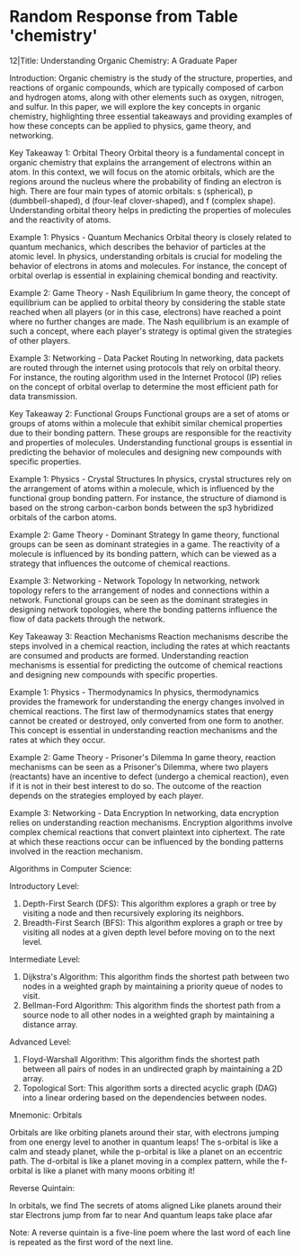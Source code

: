 # Random Response from Table 'chemistry'
12|Title: Understanding Organic Chemistry: A Graduate Paper

Introduction:
Organic chemistry is the study of the structure, properties, and reactions of organic compounds, which are typically composed of carbon and hydrogen atoms, along with other elements such as oxygen, nitrogen, and sulfur. In this paper, we will explore the key concepts in organic chemistry, highlighting three essential takeaways and providing examples of how these concepts can be applied to physics, game theory, and networking.

Key Takeaway 1: Orbital Theory
Orbital theory is a fundamental concept in organic chemistry that explains the arrangement of electrons within an atom. In this context, we will focus on the atomic orbitals, which are the regions around the nucleus where the probability of finding an electron is high. There are four main types of atomic orbitals: s (spherical), p (dumbbell-shaped), d (four-leaf clover-shaped), and f (complex shape). Understanding orbital theory helps in predicting the properties of molecules and the reactivity of atoms.

Example 1: Physics - Quantum Mechanics
Orbital theory is closely related to quantum mechanics, which describes the behavior of particles at the atomic level. In physics, understanding orbitals is crucial for modeling the behavior of electrons in atoms and molecules. For instance, the concept of orbital overlap is essential in explaining chemical bonding and reactivity.

Example 2: Game Theory - Nash Equilibrium
In game theory, the concept of equilibrium can be applied to orbital theory by considering the stable state reached when all players (or in this case, electrons) have reached a point where no further changes are made. The Nash equilibrium is an example of such a concept, where each player's strategy is optimal given the strategies of other players.

Example 3: Networking - Data Packet Routing
In networking, data packets are routed through the internet using protocols that rely on orbital theory. For instance, the routing algorithm used in the Internet Protocol (IP) relies on the concept of orbital overlap to determine the most efficient path for data transmission.

Key Takeaway 2: Functional Groups
Functional groups are a set of atoms or groups of atoms within a molecule that exhibit similar chemical properties due to their bonding pattern. These groups are responsible for the reactivity and properties of molecules. Understanding functional groups is essential in predicting the behavior of molecules and designing new compounds with specific properties.

Example 1: Physics - Crystal Structures
In physics, crystal structures rely on the arrangement of atoms within a molecule, which is influenced by the functional group bonding pattern. For instance, the structure of diamond is based on the strong carbon-carbon bonds between the sp3 hybridized orbitals of the carbon atoms.

Example 2: Game Theory - Dominant Strategy
In game theory, functional groups can be seen as dominant strategies in a game. The reactivity of a molecule is influenced by its bonding pattern, which can be viewed as a strategy that influences the outcome of chemical reactions.

Example 3: Networking - Network Topology
In networking, network topology refers to the arrangement of nodes and connections within a network. Functional groups can be seen as the dominant strategies in designing network topologies, where the bonding patterns influence the flow of data packets through the network.

Key Takeaway 3: Reaction Mechanisms
Reaction mechanisms describe the steps involved in a chemical reaction, including the rates at which reactants are consumed and products are formed. Understanding reaction mechanisms is essential for predicting the outcome of chemical reactions and designing new compounds with specific properties.

Example 1: Physics - Thermodynamics
In physics, thermodynamics provides the framework for understanding the energy changes involved in chemical reactions. The first law of thermodynamics states that energy cannot be created or destroyed, only converted from one form to another. This concept is essential in understanding reaction mechanisms and the rates at which they occur.

Example 2: Game Theory - Prisoner's Dilemma
In game theory, reaction mechanisms can be seen as a Prisoner's Dilemma, where two players (reactants) have an incentive to defect (undergo a chemical reaction), even if it is not in their best interest to do so. The outcome of the reaction depends on the strategies employed by each player.

Example 3: Networking - Data Encryption
In networking, data encryption relies on understanding reaction mechanisms. Encryption algorithms involve complex chemical reactions that convert plaintext into ciphertext. The rate at which these reactions occur can be influenced by the bonding patterns involved in the reaction mechanism.

Algorithms in Computer Science:

Introductory Level:
1. Depth-First Search (DFS): This algorithm explores a graph or tree by visiting a node and then recursively exploring its neighbors.
2. Breadth-First Search (BFS): This algorithm explores a graph or tree by visiting all nodes at a given depth level before moving on to the next level.

Intermediate Level:
1. Dijkstra's Algorithm: This algorithm finds the shortest path between two nodes in a weighted graph by maintaining a priority queue of nodes to visit.
2. Bellman-Ford Algorithm: This algorithm finds the shortest path from a source node to all other nodes in a weighted graph by maintaining a distance array.

Advanced Level:
1. Floyd-Warshall Algorithm: This algorithm finds the shortest path between all pairs of nodes in an undirected graph by maintaining a 2D array.
2. Topological Sort: This algorithm sorts a directed acyclic graph (DAG) into a linear ordering based on the dependencies between nodes.

Mnemonic: Orbitals

Orbitals are like orbiting planets around their star, with electrons jumping from one energy level to another in quantum leaps! The s-orbital is like a calm and steady planet, while the p-orbital is like a planet on an eccentric path. The d-orbital is like a planet moving in a complex pattern, while the f-orbital is like a planet with many moons orbiting it!

Reverse Quintain:

In orbitals, we find
The secrets of atoms aligned
Like planets around their star
Electrons jump from far to near
And quantum leaps take place afar

Note: A reverse quintain is a five-line poem where the last word of each line is repeated as the first word of the next line.
